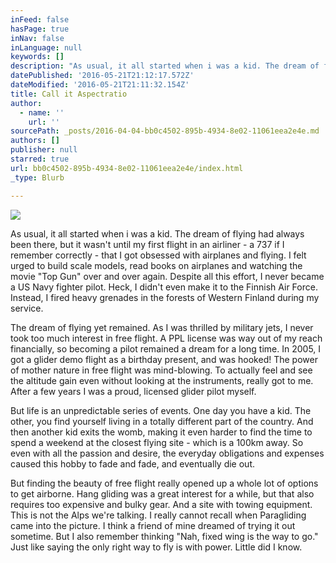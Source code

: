 ```yaml
---
inFeed: false
hasPage: true
inNav: false
inLanguage: null
keywords: []
description: "As usual, it all started when i was a kid. The dream of flying had always been there, but it wasn't until my first flight in an airliner - a 737 if I remember correctly - that I got obsessed with airplanes and flying. I felt urged to build scale models, read books on airplanes and watching the movie \"Top Gun\" over and over again. Despite all this effort, I never became a US Navy fighter pilot. Heck, I didn't even make it to the Finnish Air Force. Instead, I fired heavy grenades in the forests of Western Finland during my service."
datePublished: '2016-05-21T21:12:17.572Z'
dateModified: '2016-05-21T21:11:32.154Z'
title: Call it Aspectratio
author:
  - name: ''
    url: ''
sourcePath: _posts/2016-04-04-bb0c4502-895b-4934-8e02-11061eea2e4e.md
authors: []
publisher: null
starred: true
url: bb0c4502-895b-4934-8e02-11061eea2e4e/index.html
_type: Blurb

---
```

![](https://the-grid-user-content.s3-us-west-2.amazonaws.com/90bc0aa3-d06b-4e30-b0f7-33f9bb36d351.jpg)

As usual, it all started when i was a kid. The dream of flying had always been there, but it wasn't until my first flight in an airliner - a 737 if I remember correctly - that I got obsessed with airplanes and flying. I felt urged to build scale models, read books on airplanes and watching the movie "Top Gun" over and over again. Despite all this effort, I never became a US Navy fighter pilot. Heck, I didn't even make it to the Finnish Air Force. Instead, I fired heavy grenades in the forests of Western Finland during my service.

The dream of flying yet remained. As I was thrilled by military jets, I never took too much interest in free flight. A PPL license was way out of my reach financially, so becoming a pilot remained a dream for a long time. In 2005, I got a glider demo flight as a birthday present, and was hooked! The power of mother nature in free flight was mind-blowing. To actually feel and see the altitude gain even without looking at the instruments, really got to me. After a few years I was a proud, licensed glider pilot myself.

But life is an unpredictable series of events. One day you have a kid. The other, you find yourself living in a totally different part of the country. And then another kid exits the womb, making it even harder to find the time to spend a weekend at the closest flying site - which is a 100km away. So even with all the passion and desire, the everyday obligations and expenses caused this hobby to fade and fade, and eventually die out.

But finding the beauty of free flight really opened up a whole lot of options to get airborne. Hang gliding was a great interest for a while, but that also requires too expensive and bulky gear. And a site with towing equipment. This is not the Alps we're talking. I really cannot recall when Paragliding came into the picture. I think a friend of mine dreamed of trying it out sometime. But I also remember thinking "Nah, fixed wing is the way to go." Just like saying the only right way to fly is with power. Little did I know.
